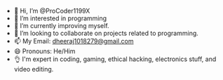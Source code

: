 - 👋 Hi, I’m @ProCoder1199X
- 👀 I’m interested in programming
- 🌱 I’m currently improving myself.
- 💞️ I’m looking to collaborate on projects related to programming. 
- 📫 My Email: dheeraj1018279@gmail.com
- 😄 Pronouns: He/Him
- 👌 I'm expert in coding, gaming, ethical hacking, electronics stuff, and video editing.

<!---
ProCoder1199X/ProCoder1199X is a ✨ special ✨ repository because its `README.md` (this file) appears on your GitHub profile.
You can click the Preview link to take a look at your changes.
--->
